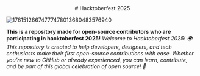 <div align="center"> # Hacktoberfest 2025 </div>

![17615126674777478013680483576940](https://github.com/user-attachments/assets/3777412d-067d-47d4-a331-33b04eb75644)

<b>This is a repository made for open-source contributors who are participating in hacktoberfest 2025!</b>
<i>Welcome to Hacktoberfest 2025! 🌍 This repository is created to help developers, designers, and tech enthusiasts make their first open-source contributions with ease. Whether you’re new to GitHub or already experienced, you can learn, contribute, and be part of this global celebration of open source! 🚀</i>

